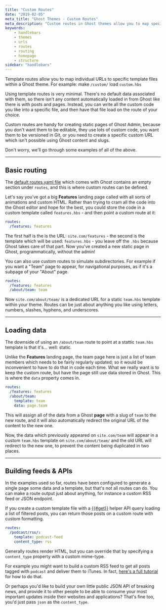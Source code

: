 ```yaml
---
title: "Custom Routes"
date: "2019-02-05"
meta_title: "Ghost Themes - Custom Routes"
meta_description: "Custom routes in Ghost themes allow you to map specific URLs to specific template files, so you can use custom static pages in any way you like."
keywords:
    - handlebars
    - themes
    - urls
    - routes
    - routing
    - homepage
    - structure
sidebar: "handlebars"
---
```


Template routes allow you to map individual URLs to specific template files within a Ghost theme. For example: make `/custom/` load `custom.hbs`

Using template routes is very minimal. There's no default data associated with them, so there isn't any content automatically loaded in from Ghost like there is with posts and pages. Instead, you can write all the custom code you like into a specific file, and then have that file load on the route of your choice. 

Custom routes are handy for creating static pages of Ghost Admin, because you don't want them to be editable, they use lots of custom code, you want them to be versioned in Git, or you need to create a specific custom URL which isn't possible using Ghost content and slugs.

Don't worry, we'll go through some examples of all of the above.

---

## Basic routing

The [default routes.yaml file](/api/handlebars-themes/routing/) which comes with Ghost contains an empty section under `routes`, and this is where custom routes can be defined.

Let's say you've got a big **Features** landing page called with all sorts of animations and custom HTML. Rather than trying to cram all the code into the Ghost editor and hope for the best, you could store the code in a custom template called `features.hbs` - and then point a custom route at it:

```yaml
routes:
  /features: features
```

The first half is the is the URL: `site.com/features` - the second is the template which will be used: `features.hbs` - you leave off the `.hbs` because Ghost takes care of that part. Now you've created a new static page in Ghost, programmatically, without the admin!

You can also use custom routes to simulate subdirectories. For example if you want a "Team" page to appear, for navigational purposes, as if it's a subpage of your "About" page.

```yaml
routes:
  /features: features
  /about/team: team
```

Now `site.com/about/team/` is a dedicated URL for a static `team.hbs` template within your theme. Routes can be just about anything you like using letters, numbers, slashes, hyphens, and underscores.

---

## Loading data

The downside of using an `/about/team` route to point at a stattic `team.hbs` template is that it's... well: static. 

Unlike the **Features** landing page, the team page here is just a list of team members which needs to be fairly regularly updated; so it would be inconvenient to have to do that in code each time. What we really want is to keep the custom route, but have the page still use data stored in Ghost. This is where the `data` property comes in.

```yaml
routes:
  /features: features
  /about/team: 
    template: team
    data: page.team
```

This will assign all of the data from a Ghost **page** with a slug of `team` to the new route, and it will also automatically redirect the original URL of the content to the new one.

Now, the data which previously appeared on `site.com/team` will appear in a custom `team.hbs` template on `site.com/about/team/` and the old URL will redirect to the new one, to prevent the content being duplicated in two places.

---

## Building feeds & APIs

In the examples used so far, routes have been configured to generate a single page some data and a template, but that's not all routes can do. You can make a route output just about anything, for instance a custom RSS feed or JSON endpoint.

If you create a custom template file with a [{{#get}}](/api/handlebars-themes/helpers/get/) helper API query loading a list of filtered posts, you can return those posts on a custom route with custom formatting.

```yaml
routes:
  /podcast/rss/:
    template: podcast-feed
    content_type: rss
```

Generally routes render HTML, but you can override that by specifying a `content_type` property with a custom mime-type. 

For example you might want to build a custom RSS feed to get all posts tagged with `podcast` and deliver them to iTunes. In fact, [here's a full tutorial](/tutorials/custom-rss-feed/) for how to do that. 

Or perhaps you'd like to build your own little public JSON API of breaking news, and provide it to other people to be able to consume your most important updates inside their websites and applications? That's fine too, you'd just pass `json` as the `content_type`.

